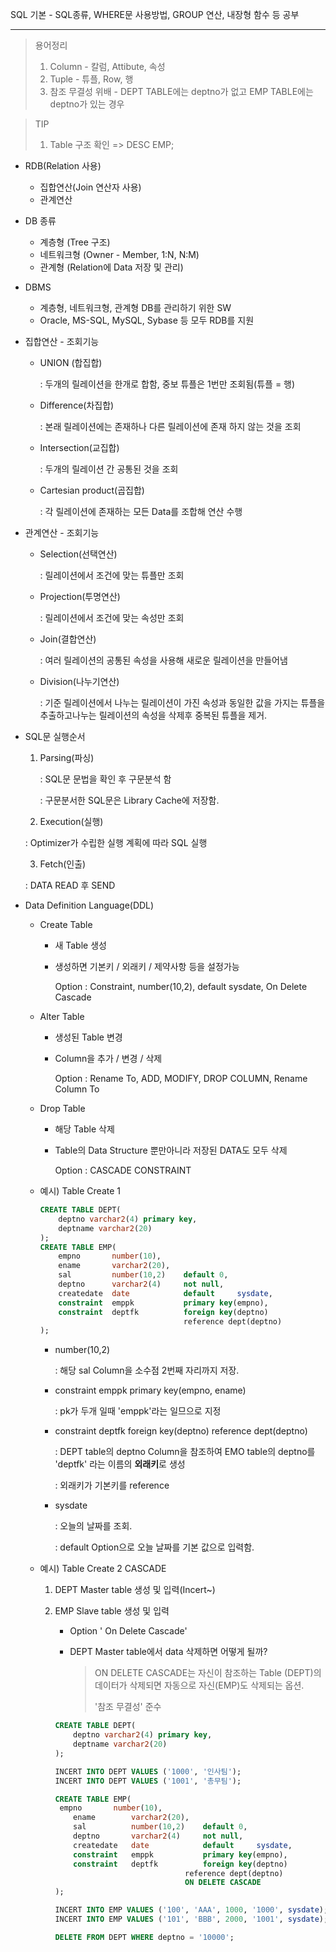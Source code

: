 SQL 기본 - SQL종류,  WHERE문 사용방법, GROUP 연산, 내장형 함수 등 공부

---

> 용어정리
>
> 1. Column - 칼럼, Attibute, 속성
> 2. Tuple - 튜플, Row, 행
> 3. 참조 무결성 위배 - DEPT TABLE에는 deptno가 없고 EMP TABLE에는 deptno가 있는 경우

> TIP
>
> 1. Table 구조 확인 => DESC EMP;

+ RDB(Relation 사용)

  + 집합연산(Join 연산자 사용)
  + 관계연산

+ DB 종류

  + 계층형 (Tree 구조)
  + 네트워크형 (Owner - Member, 1:N, N:M)
  + 관계형 (Relation에 Data 저장 및 관리)

+ DBMS

  + 계층형, 네트워크형, 관계형 DB를 관리하기 위한 SW
  + Oracle, MS-SQL, MySQL, Sybase 등 모두 RDB를 지원

+ 집합연산 - 조회기능

  + UNION (합집합)

    : 두개의 릴레이션을 한개로 합함, 중보 튜플은 1번만 조회됨(튜플 = 행)

  + Difference(차집합)

    : 본래 릴레이션에는 존재하나 다른 릴레이션에 존재 하지 않는 것을 조회

  + Intersection(교집합)

    : 두개의 릴레이션 간 공통된 것을 조회

  + Cartesian product(곱집합)

    : 각 릴레이션에 존재하는 모든 Data를 조합해 연산 수행

+ 관계연산 - 조회기능

  + Selection(선택연산)

    : 릴레이션에서 조건에 맞는 튜플만 조회

  + Projection(투명연산)

    : 릴레이션에서 조건에 맞는 속성만 조회

  + Join(결합연산)

    : 여러 릴레이션의 공통된 속성을 사용해 새로운 릴레이션을 만들어냄

  + Division(나누기연산)

    : 기준 릴레이션에서 나누는 릴레이션이 가진 속성과 동일한 값을 가지는 튜플을 추출하고나누는 릴레이션의 속성을 삭제후 중복된 튜플을 제거.
  
+ SQL문 실행순서

  1. Parsing(파싱)

     : SQL문 문법을 확인 후 구문분석 함

     : 구문분서한 SQL문은 Library Cache에 저장함.

  2.  Execution(실행)

     : Optimizer가 수립한 실행 계획에 따라 SQL 실행

  3.  Fetch(인출)

     : DATA READ 후 SEND

+ Data Definition Language(DDL)

  + Create Table

    + 새 Table 생성

    + 생성하면 기본키 / 외래키 / 제약사항 등을 설정가능

      Option : Constraint, number(10,2), default sysdate, On Delete Cascade

  + Alter Table

    + 생성된 Table 변경

    + Column을 추가 / 변경 / 삭제

      Option : Rename To, ADD, MODIFY, DROP COLUMN, Rename Column To

  + Drop Table

    + 해당 Table 삭제

    + Table의 Data Structure 뿐만아니라 저장된 DATA도 모두 삭제

      Option : CASCADE CONSTRAINT
    
  + 예시) Table Create 1

    ```sql
    CREATE TABLE DEPT(
        deptno varchar2(4) primary key,
        deptname varchar2(20)
    );
    CREATE TABLE EMP(
    	empno		number(10),
        ename		varchar2(20),
        sal			number(10,2)	default	0,
        deptno		varchar2(4)		not null,
        createdate	date			default		sysdate,
        constraint	emppk			primary key(empno),
        constraint	deptfk			foreign key(deptno)
        							reference dept(deptno)
    );
    ```

    + number(10,2)

      : 해당 sal Column을 소수점 2번째 자리까지 저장.

    + constraint emppk primary key(empno, ename)

      : pk가 두개 일때  'emppk'라는 일므으로 지정

    + constraint deptfk foreign key(deptno) reference dept(deptno)

      : DEPT table의 deptno Column을 참조하여 EMO table의 deptno를 'deptfk' 라는 이름의 **외래키**로 생성

      : 외래키가 기본키를 reference

    + sysdate

      : 오늘의 날짜를 조회. 

      : default Option으로 오늘 날짜를 기본 값으로 입력함.
    
  + 예시) Table Create 2 CASCADE

    1. DEPT Master table 생성 및 입력(Incert~)

    2. EMP Slave table 생성 및 입력

       + Option ' On Delete Cascade'

       + DEPT Master table에서 data 삭제하면 어떻게 될까?

         > ON DELETE CASCADE는 자신이 참조하는 Table (DEPT)의 데이터가 삭제되면 자동으로 자신(EMP)도 삭제되는 옵션.
         >
         > '참조 무결성' 준수

       ```sql
       CREATE TABLE DEPT(
           deptno varchar2(4) primary key,
           deptname varchar2(20)
       );
       
       INCERT INTO DEPT VALUES ('1000', '인사팀');
       INCERT INTO DEPT VALUES ('1001', '총무팀');
       
       CREATE TABLE EMP(
       	empno		number(10),
           ename		varchar2(20),
           sal			number(10,2)	default	0,
           deptno		varchar2(4)		not null,
           createdate	date			default		sysdate,
           constraint	emppk			primary key(empno),
           constraint	deptfk			foreign key(deptno)
           							reference dept(deptno)
           							ON DELETE CASCADE
       );
       
       INCERT INTO EMP VALUES ('100', 'AAA', 1000, '1000', sysdate);
       INCERT INTO EMP VALUES ('101', 'BBB', 2000, '1001', sysdate);
       
       DELETE FROM DEPT WHERE deptno = '10000';
       ```

       